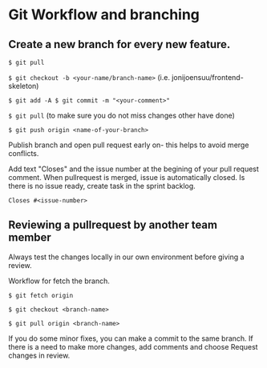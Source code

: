 # Git Workflow and branching

## Create a new branch for every new feature. 

`$ git pull` 

`$ git checkout -b <your-name/branch-name>` (i.e. jonijoensuu/frontend-skeleton)

`$ git add -A $ git commit -m "<your-comment>"` 

`$ git pull`   (to make sure you do not miss changes other have done)

`$ git push origin <name-of-your-branch>`

Publish branch and open pull request early on-  this helps to avoid merge conflicts.

Add text "Closes" and the issue number at the begining of your pull request comment. When pullrequest is merged, issue is automatically closed. Is there is no issue ready, create task in the sprint backlog.

`Closes #<issue-number>`

## Reviewing a pullrequest by another team member

Always test the changes locally in our own environment before giving a review.

Workflow for fetch the branch.

`$ git fetch origin` 

`$ git checkout <branch-name>` 

`$ git pull origin <branch-name>`

If you do some minor fixes, you can make a commit to the same branch.
If there is a need to make more changes, add comments and choose Request changes in review.




